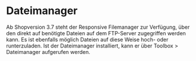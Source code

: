 # Dateimanager 

Ab Shopversion 3.7 steht der Responsive Filemanager zur Verfügung, über den direkt auf benötigte Dateien auf dem FTP-Server zugegriffen werden kann. Es ist ebenfalls möglich Dateien auf diese Weise hoch- oder runterzuladen. Ist der Dateimanager installiert, kann er über Toolbox \> Dateimanager aufgerufen werden.

  

  

  

  




